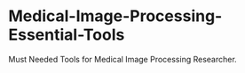 # Medical-Image-Processing-Essential-Tools
Must Needed Tools for Medical Image Processing Researcher.
